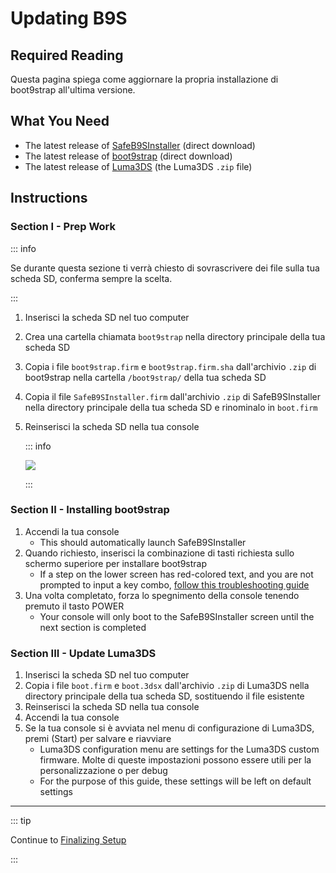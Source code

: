 # Updating B9S

## Required Reading

Questa pagina spiega come aggiornare la propria installazione di boot9strap all'ultima versione.

## What You Need

- The latest release of [SafeB9SInstaller](https://github.com/d0k3/SafeB9SInstaller/releases/download/v0.0.7/SafeB9SInstaller-20170605-122940.zip) (direct download)
- The latest release of [boot9strap](https://github.com/SciresM/boot9strap/releases/download/1.4/boot9strap-1.4.zip) (direct download)
- The latest release of [Luma3DS](https://github.com/LumaTeam/Luma3DS/releases/latest) (the Luma3DS `.zip` file)

## Instructions

### Section I - Prep Work

::: info

Se durante questa sezione ti verrà chiesto di sovrascrivere dei file sulla tua scheda SD, conferma sempre la scelta.

:::

1. Inserisci la scheda SD nel tuo computer
2. Crea una cartella chiamata `boot9strap` nella directory principale della tua scheda SD
3. Copia i file `boot9strap.firm` e `boot9strap.firm.sha` dall'archivio `.zip` di boot9strap nella cartella `/boot9strap/` della tua scheda SD
4. Copia il file `SafeB9SInstaller.firm` dall'archivio `.zip` di SafeB9SInstaller nella directory principale della tua scheda SD e rinominalo in `boot.firm`
5. Reinserisci la scheda SD nella tua console

   ::: info

   ![](/images/screenshots/updateb9s-root-layout.png)

   :::

### Section II - Installing boot9strap

1. Accendi la tua console
   - This should automatically launch SafeB9SInstaller
2. Quando richiesto, inserisci la combinazione di tasti richiesta sullo schermo superiore per installare boot9strap
   - If a step on the lower screen has red-colored text, and you are not prompted to input a key combo, [follow this troubleshooting guide](troubleshooting#issues-with-safeb9sinstaller)
3. Una volta completato, forza lo spegnimento della console tenendo premuto il tasto POWER
   - Your console will only boot to the SafeB9SInstaller screen until the next section is completed

### Section III - Update Luma3DS

1. Inserisci la scheda SD nel tuo computer
2. Copia i file `boot.firm` e `boot.3dsx` dall'archivio `.zip` di Luma3DS nella directory principale della tua scheda SD, sostituendo il file esistente
3. Reinserisci la scheda SD nella tua console
4. Accendi la tua console
5. Se la tua console si è avviata nel menu di configurazione di Luma3DS, premi (Start) per salvare e riavviare
   - Luma3DS configuration menu are settings for the Luma3DS custom firmware. Molte di queste impostazioni possono essere utili per la personalizzazione o per debug
   - For the purpose of this guide, these settings will be left on default settings

___

::: tip

Continue to [Finalizing Setup](finalizing-setup)

:::
